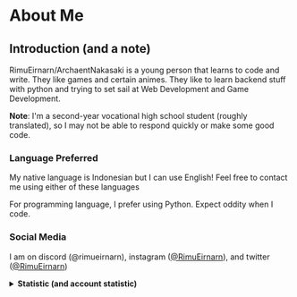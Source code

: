 # About Me

## Introduction (and a note)

RimuEirnarn/ArchaentNakasaki is a young person that learns to code and write. They like games and certain animes. They like to learn backend stuff with python and trying to set sail at Web Development and Game Development.

**Note**: I'm a second-year vocational high school student (roughly translated), so I may not be able to respond quickly or make some good code.

### Language Preferred

My native language is Indonesian but I can use English! Feel free to contact me using either of these languages

For programming language, I prefer using Python. Expect oddity when I code.

### Social Media

I am on discord (\@rimueirnarn), instagram ([\@RimuEirnarn](https://instagram.com/RimuEirnarn)), and twitter ([\@RimuEirnarn](https://twitter.com/RimuEirnarn))

[^1]: Chaotic Imagination

<details>
<summary><strong>Statistic (and account statistic)</strong></summary>
<br>
<div align="left" style="height: 80%; width: 80%">
  <img src="https://github-readme-stats-rimueirnarn.vercel.app/api?username=RimuEirnarn&show_icons=true&theme=tokyonight&count_private=true" alt="RimuEirnarn's Statistics (01)"/>
  <img src="https://github-readme-stats-rimueirnarn.vercel.app/api/top-langs/?username=RimuEirnarn&layout=compact&theme=tokyonight&langs_count=6" alt="Language used"/>
  <img src="https://streak-stats.demolab.com?user=RimuEirnarn&theme=tokyonight&fire=EB5454&currStreakNum=EB5454&sideNums=37EB2D" alt="Contributions, etc.">
  </p>
</div>

**Notice**: If you see "JavaScript" dominating the statistic, it's a lie.

### Account Statistic

![Account Stat](https://metrics.lecoq.io/RimuEirnarn?template=classic&config.timezone=Asia%2FJakarta)

[![](https://visitcount.itsvg.in/api?id=RimuEirnarn&label=Profile%20Views&color=1&icon=2&pretty=true)](https://visitcount.itsvg.in)

</details>


<!---
RimuEirnarn/RimuEirnarn is a ✨ special ✨ repository because its `README.md` (this file) appears on your GitHub profile.
You can click the Preview link to take a look at your changes.
--->

<!--
<div style="display: none !important;">
<h3>Miscellaneous</h3>
<p>Huh, using fewer and fewer emojis is best? let's see how long I will not use too many emojis this year.</p>
</div>
-->
